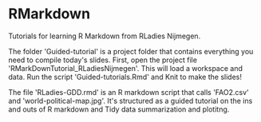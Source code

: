 # RMarkdown
Tutorials for learning R Markdown from RLadies Nijmegen.

The folder 'Guided-tutorial' is a project folder that contains everything you need to compile today's slides. First, open the project file 'RMarkDownTutorial_RLadiesNijmegen'.  This will load a workspace and data. Run the script 'Guided-tutorials.Rmd' and Knit to make the slides!

The file 'RLadies-GDD.rmd' is an R markdown script that calls 'FAO2.csv' and 'world-political-map.jpg'.  It's structured as a guided tutorial on the ins and outs of R markdown and Tidy data summarization and plotitng.
